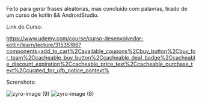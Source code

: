 Feito para gerar frases aleatórias, mas concluído com palavras, tirado de um curso de kotlin && AndroidStudio.

Link do Curso:

https://www.udemy.com/course/curso-desenvolvedor-kotlin/learn/lecture/31535186?components=add_to_cart%2Cavailable_coupons%2Cbuy_button%2Cbuy_for_team%2Ccacheable_buy_button%2Ccacheable_deal_badge%2Ccacheable_discount_expiration%2Ccacheable_price_text%2Ccacheable_purchase_text%2Ccurated_for_ufb_notice_context%


Screnshots:

![zyro-image (9)](https://user-images.githubusercontent.com/102183014/194442811-3947f59c-ce5d-4343-8c19-e798fa557561.png)
![zyro-image (8)](https://user-images.githubusercontent.com/102183014/194442815-1abd7c94-965b-44fe-ad69-f94cb79f2af8.png)
